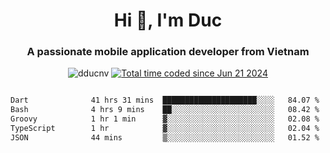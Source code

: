 <h1 align="center">
  Hi 👋, I'm  Duc</h1>
<h3 align="center">A passionate mobile application developer from Vietnam</h3>  
  
<p align="center"> <img src="https://komarev.com/ghpvc/?username=dducnv&label=Profile%20views&color=0e75b6&style=flat" alt="dducnv" /> 
<a href="https://wakatime.com/@4d2a2cd9-1bcb-4dd1-84a4-dce128a35137"><img src="https://wakatime.com/badge/user/4d2a2cd9-1bcb-4dd1-84a4-dce128a35137.svg" alt="Total time coded since Jun 21 2024" /></a>
</p>  

<div style="width: 100vw; overflow-x: auto; flex:center">
  <!--START_SECTION:waka-->

```txt
Dart              41 hrs 31 mins  █████████████████████░░░░   84.07 %
Bash              4 hrs 9 mins    ██░░░░░░░░░░░░░░░░░░░░░░░   08.42 %
Groovy            1 hr 1 min      ▓░░░░░░░░░░░░░░░░░░░░░░░░   02.08 %
TypeScript        1 hr            ▓░░░░░░░░░░░░░░░░░░░░░░░░   02.04 %
JSON              44 mins         ▒░░░░░░░░░░░░░░░░░░░░░░░░   01.52 %
```

<!--END_SECTION:waka-->
</div>




  
